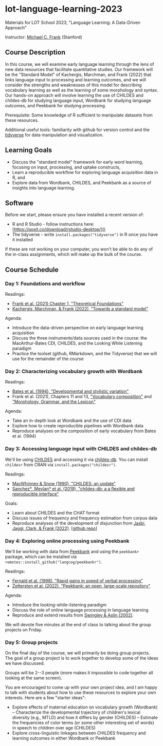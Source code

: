 # lot-language-learning-2023

Materials for LOT School 2023, "Language Learning: A Data-Driven Approach"

Instructor: [Michael C. Frank](http://web.stanford.edu/~mcfrank) (Stanford)

## Course Description

In this course, we will examine early language learning through the lens of new data resources that facilitate quantitative studies. Our framework will be the "Standard Model" of Kachergis, Marchman, and Frank (2022) that links language input to processing and learning outcomes, and we will consider the strengths and weaknesses of this model for describing vocabulary learning as well as the learning of some morphology and syntax. Our hands-on approach will involve learning the use of CHILDES and childes-db for studying language input, Wordbank for studying language outcomes, and Peekbank for studying processing.

Prerequisite: Some knowledge of R sufficient to manipulate datasets from these resources.

Additional useful tools: familiarity with github for version control and the [tidyverse](http://www.tidyverse.org) for data manipulation and visualization.

## Learning Goals

-   Discuss the "standard model" framework for early word learning, focusing on input, processing, and uptake constructs,
-   Learn a reproducible workflow for exploring language acquisition data in R, and
-   Explore data from Wordbank, CHILDES, and Peekbank as a source of insights into language learning.

## Software

Before we start, please ensure you have installed a recent version of:

- R and R Studio - follow instructions here: [https://posit.co/download/rstudio-desktop/]()
- The tidyverse - write `install.packages("tidyverse")` in R once you have it installed

If these are not working on your computer, you won't be able to do any of the in-class assignments, which will make up the bulk of the course.

## Course Schedule

### Day 1: Foundations and workflow

Readings:

-   [Frank et al. (2021) Chapter 1, "Theoretical Foundations"](https://langcog.github.io/wordbank-book/intro-theory.html)
-   [Kachergis, Marchman, & Frank (2022), "Towards a standard model"](https://journals.sagepub.com/doi/full/10.1177/09637214211057836)

Agenda:

-   Introduce the data-driven perspective on early language learning acquisition
-   Discuss the three instruments/data sources used in the course: the MacArthur-Bates CDI, CHILDES, and the Looking While Listening paradigm
-   Practice the toolset (github, RMarkdown, and the Tidyverse) that we will use for the remainder of the course

### Day 2: Characterizing vocabulary growth with Wordbank

Readings:

-   [Bates et al. (1994), "Developmental and stylistic variation"](https://web.stanford.edu/group/langlearninglab/cgi-bin/publications/Bates,%20Marchman,%20Thal,%20et%20al%201994.pdf)
-   Frank et al. (2021), Chapters 11 and 13, ["Vocabulary composition"](https://langcog.github.io/wordbank-book/categories-syntactic.html) and ["Morphology, Grammar, and the Lexicon"](https://langcog.github.io/wordbank-book/grammar.html)

Agenda:

-   Take an in-depth look at Wordbank and the use of CDI data
-   Explore how to create reproducible pipelines with Wordbank data
-   Reproduce analyses on the composition of early vocabulary from Bates et al. (1994)

### Day 3: Accessing language input with CHILDES and childes-db

We'll be using [CHILDES](https://childes.talkbank.org) and accessing it via [childes-db](http://childes-db.stanford.edu). You can install `childesr` from CRAN via `install.packages("childesr")`. 

Readings:

-   [MacWhinney & Snow (1990), "CHILDES: an update"](https://psyling.talkbank.org/years/1990/jcl-update.pdf)
-   [Sanchez\**,* Meylan\* et al. (2019), "childes-db: a a flexible and reproducible interface"](https://link.springer.com/article/10.3758/s13428-018-1176-7)

Goals:

-   Learn about CHILDES and the CHAT format
-   Discuss issues of frequency and frequency estimation from corpus data
-   Reproduce analyses of the development of disjunction from [Jasbi, Jaggi, Clark, & Frank (2022)](https://www.cambridge.org/core/journals/journal-of-child-language/article/abs/contextdependent-learning-of-linguistic-disjunction/D88F848F43230EE00A6474E4400A75AF). [[github repo](https://github.com/jasbi/disjunction_learning)]

### Day 4: Exploring online processing using Peekbank

We'll be working with data from [Peekbank](http://peekbank.stanford.edu) and using the `peekbankr` package, which can be installed via `remotes::install_github("langcog/peekbankr")`.

Readings:

-   [Fernald et al. (1998), "Rapid gains in speed of verbal processing"](https://journals.sagepub.com/doi/10.1111/1467-9280.00044)
-   [Zettersten et al. (2022), "Peekbank: an open, large-scale repository"](https://link.springer.com/article/10.3758/s13428-022-01906-4)

Agenda:

-   Introduce the looking-while-listening paradigm
-   Discuss the role of online language processing in language learning
-   Reproduce and extend results from [Swingley & Aslin (2002)](https://doi.org/10.1111%2F1467-9280.00485).

We will devote five minutes at the end of class to talking about the group projects on Friday.

### Day 5: Group projects

On the final day of the course, we will primarily be doing group projects. The goal of a group project is to work together to develop some of the ideas we have discussed. 

Groups will be 2--3 people (more makes it impossible to code together all looking at the same screen). 

You are encouraged to come up with your own project idea, and I am happy to talk with students about how to use these resources to explore your own interests. Here are a few "starter ideas":

- Explore effects of maternal education on vocabulary growth (Wordbank)
– Characterize the developmental trajectory of children's lexical diversity (e.g., MTLD) and how it differs by gender (CHILDES)
– Estimate the frequencies of color terms (or some other interesting set of words) in speech to children over age (CHILDES)
- Explore cross-linguistic linkages between CHILDES frequency and learning outcomes in either Wordbank or Peekbank

